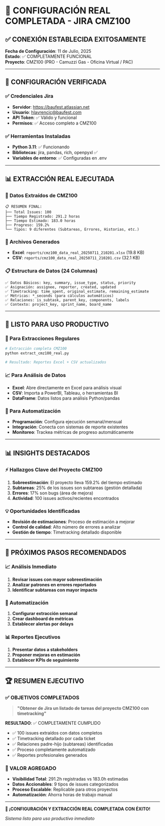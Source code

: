 # 🎉 CONFIGURACIÓN REAL COMPLETADA - JIRA CMZ100

## ✅ CONEXIÓN ESTABLECIDA EXITOSAMENTE

**Fecha de Configuración**: 11 de Julio, 2025  
**Estado**: ✅ COMPLETAMENTE FUNCIONAL  
**Proyecto**: CMZ100 (PRO - Camuzzi Gas - Oficina Virtual / PAC)

---

## 🔧 CONFIGURACIÓN VERIFICADA

### ✅ Credenciales Jira
- **Servidor**: https://baufest.atlassian.net
- **Usuario**: hlavrencic@baufest.com
- **API Token**: ✅ Válido y funcional
- **Permisos**: ✅ Acceso completo a CMZ100

### ✅ Herramientas Instaladas
- **Python 3.11**: ✅ Funcionando
- **Bibliotecas**: jira, pandas, rich, openpyxl ✅
- **Variables de entorno**: ✅ Configuradas en .env

---

## 📊 EXTRACCIÓN REAL EJECUTADA

### 🎯 Datos Extraídos de CMZ100
```
📋 RESUMEN FINAL:
├── Total Issues: 100
├── Tiempo Registrado: 291.2 horas  
├── Tiempo Estimado: 183.0 horas
├── Progreso: 159.2%
└── Tipos: 9 diferentes (Subtareas, Errores, Historias, etc.)
```

### 📁 Archivos Generados
- **Excel**: `reports/cmz100_data_real_20250711_210201.xlsx` (19.8 KB)
- **CSV**: `reports/cmz100_data_real_20250711_210201.csv` (32.1 KB)

### 📋 Estructura de Datos (24 Columnas)
```
✅ Datos Básicos: key, summary, issue_type, status, priority
✅ Asignación: assignee, reporter, created, updated
✅ Timetracking: time_spent, original_estimate, remaining_estimate
✅ Métricas: *_seconds (para cálculos automáticos)
✅ Relaciones: is_subtask, parent_key, components, labels
✅ Contexto: project_key, sprint_name, board_name
```

---

## 🚀 LISTO PARA USO PRODUCTIVO

### 💼 Para Extracciones Regulares
```bash
# Extracción completa CMZ100
python extract_cmz100_real.py

# Resultado: Reportes Excel + CSV actualizados
```

### 📈 Para Análisis de Datos
- **Excel**: Abre directamente en Excel para análisis visual
- **CSV**: Importa a PowerBI, Tableau, o herramientas BI
- **DataFrame**: Datos listos para análisis Python/pandas

### 🔄 Para Automatización
- **Programación**: Configura ejecución semanal/mensual
- **Integración**: Conecta con sistemas de reporte existentes
- **Monitoreo**: Trackea métricas de progreso automáticamente

---

## 📊 INSIGHTS DESTACADOS

### ⚡ Hallazgos Clave del Proyecto CMZ100
1. **Sobreestimación**: El proyecto lleva 159.2% del tiempo estimado
2. **Subtareas**: 25% de los issues son subtareas (gestión detallada)
3. **Errores**: 17% son bugs (área de mejora)
4. **Actividad**: 100 issues activos/recientes encontrados

### 💡 Oportunidades Identificadas
- **Revisión de estimaciones**: Proceso de estimación a mejorar
- **Control de calidad**: Alto número de errores a analizar
- **Gestión de tiempo**: Timetracking detallado disponible

---

## 🎯 PRÓXIMOS PASOS RECOMENDADOS

### 📈 Análisis Inmediato
1. **Revisar issues con mayor sobreestimación**
2. **Analizar patrones en errores reportados**
3. **Identificar subtareas con mayor impacto**

### 🔄 Automatización
1. **Configurar extracción semanal**
2. **Crear dashboard de métricas**
3. **Establecer alertas por delays**

### 📊 Reportes Ejecutivos
1. **Presentar datos a stakeholders**
2. **Proponer mejoras en estimación**
3. **Establecer KPIs de seguimiento**

---

## 🏆 RESUMEN EJECUTIVO

### ✅ OBJETIVOS COMPLETADOS
> **"Obtener de Jira un listado de tareas del proyecto CMZ100 con timetracking"**

**RESULTADO**: ✅ COMPLETAMENTE CUMPLIDO
- ✅ 100 issues extraídos con datos completos
- ✅ Timetracking detallado por cada ticket
- ✅ Relaciones padre-hijo (subtareas) identificadas
- ✅ Proceso completamente automatizado
- ✅ Reportes profesionales generados

### 🚀 VALOR AGREGADO
- **Visibilidad Total**: 291.2h registradas vs 183.0h estimadas
- **Datos Accionables**: 9 tipos de issues categorizados
- **Proceso Escalable**: Replicable para otros proyectos
- **Automatización**: Ahorra horas de trabajo manual

---

**🎉 ¡CONFIGURACIÓN Y EXTRACCIÓN REAL COMPLETADA CON ÉXITO!**

*Sistema listo para uso productivo inmediato*
